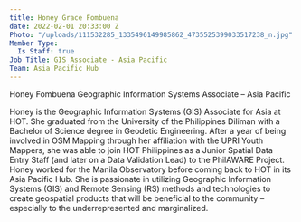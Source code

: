 ```yaml
---
title: Honey Grace Fombuena
date: 2022-02-01 20:33:00 Z
Photo: "/uploads/111532285_1335496149985862_4735525399033517238_n.jpg"
Member Type:
  Is Staff: true
Job Title: GIS Associate - Asia Pacific
Team: Asia Pacific Hub
---
```


Honey Fombuena
Geographic Information Systems Associate – Asia Pacific

Honey is the Geographic Information Systems (GIS) Associate for Asia at HOT. She graduated from the University of the Philippines Diliman with a Bachelor of Science degree in Geodetic Engineering. After a year of being involved in OSM Mapping through her affiliation with the UPRI Youth Mappers, she was able to join HOT Philippines as a Junior Spatial Data Entry Staff (and later on a Data Validation Lead) to the PhilAWARE Project. Honey worked for the Manila Observatory before coming back to HOT in its Asia Pacific Hub. She is passionate in utilizing Geographic Information Systems (GIS) and Remote Sensing (RS) methods and technologies to create geospatial products that will be beneficial to the community – especially to the underrepresented and marginalized. 


